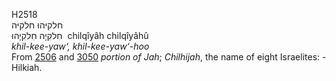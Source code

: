 <body>
  <p>H2518<br>  חלקיּהוּ    חלקיּה  <br> חִלקִיָה  חִלקִיָהוּ  ‎  chilqı̂yâh  chilqı̂yâhû  <br><i>khil-kee-yaw‘,</i> <i>khil-kee-yaw‘-hoo </i><br>From <a href="h2506.htm">2506</a> and <a href="h3050.htm">3050</a>  <i>portion</i> <i>of</i> <i>Jah</i>; <i>Chilhijah</i>, the name of eight Israelites: - Hilkiah.<br></p>
 </body>